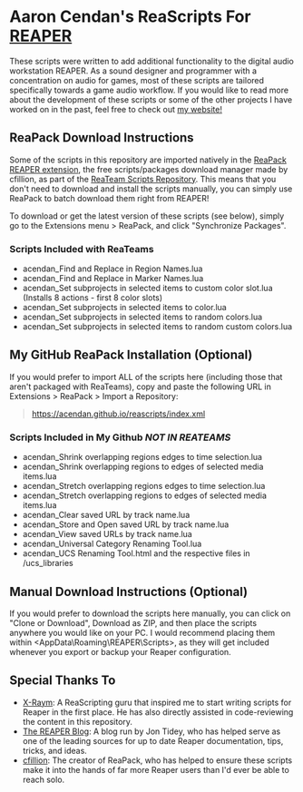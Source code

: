 # Aaron Cendan's ReaScripts For [REAPER](https://reaper.fm)
These scripts were written to add additional functionality to the digital audio workstation REAPER. As a sound designer and programmer with a concentration on audio for games, most of these scripts are tailored specifically towards a game audio workflow. If you would like to read more about the development of these scripts or some of the other projects I have worked on in the past, feel free to check out [my website!](https://www.aaroncendan.me/)

## ReaPack Download Instructions
Some of the scripts in this repository are imported natively in the [ReaPack REAPER extension](https://reapack.com/), the free scripts/packages download manager made by cfillion, as part of the [ReaTeam Scripts Repository](https://github.com/ReaTeam/ReaScripts). This means that you don't need to download and install the scripts manually, you can simply use ReaPack to batch download them right from REAPER!

To download or get the latest version of these scripts (see below), simply go to the Extensions menu > ReaPack, and click "Synchronize Packages".

### Scripts Included with ReaTeams
- acendan_Find and Replace in Region Names.lua
- acendan_Find and Replace in Marker Names.lua
- acendan_Set subprojects in selected items to custom color slot.lua (Installs 8 actions - first 8 color slots)
- acendan_Set subprojects in selected items to color.lua
- acendan_Set subprojects in selected items to random colors.lua
- acendan_Set subprojects in selected items to random custom colors.lua

## My GitHub ReaPack Installation (Optional)
If you would prefer to import ALL of the scripts here (including those that aren't packaged with ReaTeams), copy and paste the following URL in Extensions > ReaPack > Import a Repository:
> https://acendan.github.io/reascripts/index.xml

### Scripts Included in My Github *NOT IN REATEAMS*
 - acendan_Shrink overlapping regions edges to time selection.lua
 - acendan_Shrink overlapping regions to edges of selected media items.lua
 - acendan_Stretch overlapping regions edges to time selection.lua
 - acendan_Stretch overlapping regions to edges of selected media items.lua
 - acendan_Clear saved URL by track name.lua
 - acendan_Store and Open saved URL by track name.lua
 - acendan_View saved URLs by track name.lua
 - acendan_Universal Category Renaming Tool.lua
 - acendan_UCS Renaming Tool.html and the respective files in /ucs_libraries

## Manual Download Instructions (Optional)
If you would prefer to download the scripts here manually, you can click on "Clone or Download", Download as ZIP, and then place the scripts anywhere you would like on your PC. I would recommend placing them within <AppData\Roaming\REAPER\Scripts\>, as they will get included whenever you export or backup your Reaper configuration.

## Special Thanks To
- [X-Raym](https://www.extremraym.com/en/): A ReaScripting guru that inspired me to start writing scripts for Reaper in the first place. He has also directly assisted in code-reviewing the content in this repository.
- [The REAPER Blog](https://reaperblog.net/): A blog run by Jon Tidey, who has helped serve as one of the leading sources for up to date Reaper documentation, tips, tricks, and ideas.
- [cfillion](https://cfillion.ca/): The creator of ReaPack, who has helped to ensure these scripts make it into the hands of far more Reaper users than I'd ever be able to reach solo.
